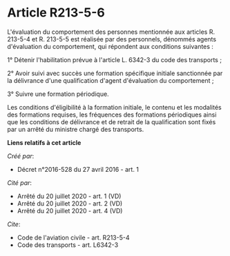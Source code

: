 # Article R213-5-6

L'évaluation du comportement des personnes mentionnée aux articles R. 213-5-4 et R. 213-5-5 est réalisée par des personnels,
dénommés agents d'évaluation du comportement, qui répondent aux conditions suivantes : 

1° Détenir l'habilitation prévue à l'article L. 6342-3 du code des transports ; 

2° Avoir suivi avec succès une formation spécifique initiale sanctionnée par la délivrance d'une qualification d'agent
d'évaluation du comportement ; 

3° Suivre une formation périodique. 

Les conditions d'éligibilité à la formation initiale, le contenu et les modalités des formations requises, les fréquences des
formations périodiques ainsi que les conditions de délivrance et de retrait de la qualification sont fixés par un arrêté du
ministre chargé des transports.

**Liens relatifs à cet article**

_Créé par_:

  - Décret n°2016-528 du 27 avril 2016 - art. 1

_Cité par_:

  - Arrêté du 20 juillet 2020 - art. 1 (VD)
  - Arrêté du 20 juillet 2020 - art. 2 (VD)
  - Arrêté du 20 juillet 2020 - art. 4 (VD)

_Cite_:

  - Code de l'aviation civile - art. R213-5-4
  - Code des transports - art. L6342-3
